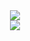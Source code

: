 <div align="center" dir="auto" display="flex"> 
 <img style="max-width: 100%;" src="https://github-readme-stats.vercel.app/api?username=hussaino03&show_icons=true&theme=radical" />
</div>
<div align="center" dir="auto" display="flex"> 
 <img style="max-width: 100%;" src="https://github-readme-stats.vercel.app/api/top-langs/?username=hussaino03&theme=radical&layout=compact" />
</div>
